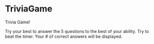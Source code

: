 # TriviaGame

Trivia Game!

Try your best to answer the 5 questions to the best of your ability. Try to beat the timer. Your # of correct answers will be displayed.